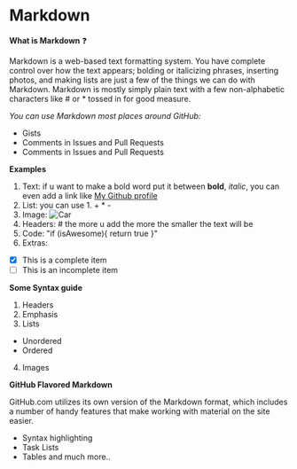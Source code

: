 # Markdown

**What is Markdown** :question:

Markdown is a web-based text formatting system. You have complete control over how the text appears; bolding or italicizing phrases, inserting photos, and making lists are just a few of the things we can do with Markdown. Markdown is mostly simply plain text with a few non-alphabetic characters like # or * tossed in for good measure.

*You can use Markdown most places around GitHub:*

+ Gists
+ Comments in Issues and Pull Requests
+ Comments in Issues and Pull Requests

**Examples**
1. Text: if u want to make a bold word put it between **bold**, *italic*, you can even add a link like [My Github profile](https://github.com/IsmaelLebzo)
2. List: you can use 1. + * -
3. Image: ![Car](https://drivetribe.imgix.net/aXs5VbA-Syy-uHWCN_YLxQ?w=742&h=413&auto=format,compress&fit=crop&crop=faces)
4. Headers: # the more u add the more the smaller the text will be
5. Code: "if (isAwesome){
      return true
    }"
6. Extras: 
- [x] This is a complete item
- [ ] This is an incomplete item

**Some Syntax guide**
1. Headers
2. Emphasis
3. Lists
+ Unordered
+ Ordered
4. Images

**GitHub Flavored Markdown**

GitHub.com utilizes its own version of the Markdown format, which includes a number of handy features that make working with material on the site easier.

* Syntax highlighting
* Task Lists
* Tables and much more..
